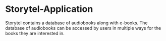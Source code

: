 # Storytel-Application

Storytel contains a database of audiobooks along with e-books. The database of audiobooks can be accessed by users in multiple ways for the books they are interested in.
